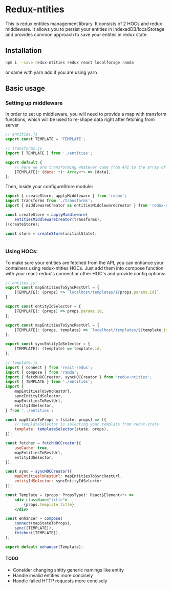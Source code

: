 # Redux-ntities

This is redux entities management library. It consists of 2 HOCs and
redux middleware. It allows you to persist your entities in
IndexedDB/localStorage and provides common approach to save your entites
in redux state.

## Installation

```bash
npm i --save redux-ntities redux react localforage ramda
```

or same with yarn add if you are using yarn

## Basic usage

### Setting up middleware 
In order to set up middleware, you will need to provide a map with 
transform functions, which will be used to re-shape data right after
fetching from server

```javascript
// entities.js
export const TEMPLATE = 'TEMPLATE';

// transforms.js
import { TEMPLATE } from './entities';

export default {
    // here we are transforming whatever came from API to the array of whatever
    [TEMPLATE]: (data: *): Array<*> => [data],
};
```


Then, inside your configureStore module:

```javascript
import { createStore, applyMiddleware } from 'redux';
import transforms from './transforms';
import { middlewareCreator as entitiesMiddlewareCreator } from 'redux-ntities';

const createStore = applyMiddleware(
    entitiesMiddlewareCreator(transforms),
)(createStore);

const store = createStore(initialState);
...
```


### Using HOCs:

To make sure your entities are fetched from the API, you can enhance your
containers using redux-ntities HOCs. Just add them into compose function
with your react-redux's connect or other HOC's and provide config options:

```jsx
// entites.js:
export const mapEntitiesToSyncRestUrl = {
    [TEMPLATE]: (props) => `localhost/templates/${props.params.id}`,
}

export const entityIdSelector = {
    [TEMPLATE]: (props) => props.params.id,
};

export const mapEntitiesToSyncRestUrl = {
    [TEMPLATE]: (props, template) => `localhost/templates/${template.id}`,
};

export const syncEntityIdSelector = {
    [TEMPLATE]: (template) => template.id,
};

// template.js
import { connect } from 'react-redux';
import { compose } from 'ramda';
import { fetchHOCCreator, syncHOCCreator } from 'redux-ntities';
import { TEMPLATE } from './entities';
import {
    mapEntitiesToSyncRestUrl,
    syncEntityIdSelector,
    mapEntitiesToRestUrl,
    entityIdSelector,
} from '../entities';

const mapStateToProps = (state, props) => ({
    // templateSelector is selecting your template from redux-state
    template: templateSelector(state, props),
});

const fetcher = fetchHOCCreator({
    useCache: true,
    mapEntitiesToRestUrl,
    entityIdSelector,
});

const sync = syncHOCCreator({
    mapEntitiesToRestUrl: mapEntitiesToSyncRestUrl,
    entityIdSelector: syncEntityIdSelector
});

const Template = (props: PropsType): React$Element<*> =>
    <div className="title">
        {props.template.title}
    </div>

const enhancer = compose(
    connect(mapStateToProps),
    sync([TEMPLATE]),
    fetcher([TEMPLATE]),
);

export default enhancer(Template);
```

#### TODO
- Consider changing shitty generic namings like entity
- Handle invalid entities more concisely
- Handle failed HTTP requests more concisely
